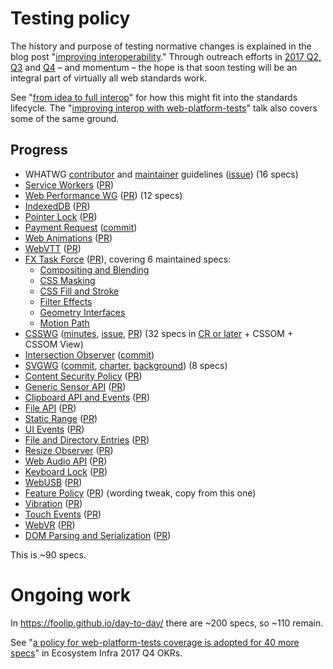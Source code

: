 # Testing policy

The history and purpose of testing normative changes is explained in the blog post "[improving interoperability](https://blog.whatwg.org/improving-interoperability)." Through outreach efforts in [2017 Q2, Q3](https://docs.google.com/document/d/1aRpnNQ7Zz_-N9ngdcjQXNjlE1NblppN7lCQwGdxRLlc/edit?usp=sharing) and [Q4](https://docs.google.com/document/d/1GZquS8Jra47E5hIMH2ObOb_7oQFgk8f9MptUAjF0LFI/edit?usp=sharing) – and momentum – the hope is that soon testing will be an integral part of virtually all web standards work.

See "[from idea to full interop](lifecycle.md)" for how this might fit into the standards lifecycle. The "[improving interop with web-platform-tests](https://webengineshackfest.org/#portfolio)" talk also covers some of the same ground.

## Progress
 * WHATWG [contributor](https://github.com/whatwg/meta/blob/master/CONTRIBUTING.md#tests) and [maintainer](https://github.com/whatwg/meta/blob/master/TEAM.md) guidelines ([issue](https://github.com/whatwg/html/issues/1849)) (16 specs)
 * [Service Workers](https://github.com/w3c/ServiceWorker/blob/master/CONTRIBUTING.md) ([PR](https://github.com/w3c/ServiceWorker/pull/1131))
 * [Web Performance WG](https://github.com/w3c/web-performance/blob/gh-pages/CONTRIBUTING.md#test-driven) ([PR](https://github.com/w3c/web-performance/pull/17)) (12 specs)
 * [IndexedDB](https://github.com/w3c/IndexedDB/blob/master/CONTRIBUTING.md#tests) ([PR](https://github.com/w3c/IndexedDB/pull/200))
 * [Pointer Lock](https://github.com/w3c/pointerlock/blob/gh-pages/CONTRIBUTING.md#tests) ([PR](https://github.com/w3c/pointerlock/pull/20))
 * [Payment Request](https://github.com/w3c/payment-request/blob/gh-pages/test-plan.md) ([commit](https://github.com/w3c/payment-request/commit/139f8b3e2779aadb0a5e4f88c77600dc40405a7a#diff-6684f7304df8a395938c0636514a7461))
 * [Web Animations](https://github.com/w3c/web-animations/blob/master/CONTRIBUTING.md#tests) ([PR](https://github.com/w3c/web-animations/pull/194))
 * [WebVTT](https://github.com/w3c/webvtt/blob/gh-pages/CONTRIBUTING.md#tests) ([PR](https://github.com/w3c/webvtt/pull/357))
 * [FX Task Force](https://github.com/w3c/fxtf-drafts/blob/master/CONTRIBUTING.md#tests) ([PR](https://github.com/w3c/fxtf-drafts/pull/215)), covering 6 maintained specs:
   * [Compositing and Blending](https://drafts.fxtf.org/compositing/)
   * [CSS Masking](https://drafts.fxtf.org/css-masking/)
   * [CSS Fill and Stroke](https://drafts.fxtf.org/fill-stroke/)
   * [Filter Effects](https://drafts.fxtf.org/filter-effects/)
   * [Geometry Interfaces](https://drafts.fxtf.org/geometry/)
   * [Motion Path](https://drafts.fxtf.org/motion/)
 * [CSSWG](https://github.com/w3c/csswg-drafts/blob/master/CONTRIBUTING.md#tests) ([minutes](https://www.w3.org/2017/08/03-css-minutes.html#item06), [issue](https://github.com/w3c/csswg-drafts/issues/1755), [PR](https://github.com/w3c/csswg-drafts/pull/1767)) (32 specs in [CR or later](https://www.w3.org/Style/CSS/current-work) + CSSOM + CSSOM View)
 * [Intersection Observer](https://github.com/w3c/IntersectionObserver/blob/master/CONTRIBUTING.md#tests) ([commit](https://github.com/w3c/IntersectionObserver/commit/1b81b995fd9a1d208b452f20327b5a5921bffb41))
 * [SVGWG](https://github.com/w3c/svgwg/blob/master/CONTRIBUTING.md#tests) ([commit](https://github.com/w3c/svgwg/commit/18eb74f259296423a25538dacb6519b812ad179f), [charter](https://www.w3.org/2017/04/svg-2017.html#deliverables), [background](https://github.com/w3c/testing-how-to/pull/4)) (8 specs)
 * [Content Security Policy](https://github.com/w3c/webappsec-csp/blob/master/CONTRIBUTING.md#tests) ([PR](https://github.com/w3c/webappsec-csp/pull/230))
 * [Generic Sensor API](https://github.com/w3c/sensors/blob/master/CONTRIBUTING.md#tests) ([PR](https://github.com/w3c/sensors/pull/316))
 * [Clipboard API and Events](https://github.com/w3c/clipboard-apis/blob/master/CONTRIBUTING.md#tests) ([PR](https://github.com/w3c/clipboard-apis/pull/56))
 * [File API](https://github.com/w3c/FileAPI/blob/gh-pages/CONTRIBUTING.md#tests) ([PR](https://github.com/w3c/FileAPI/pull/85))
 * [Static Range](https://github.com/w3c/staticrange/blob/gh-pages/CONTRIBUTING.md#tests) ([PR](https://github.com/w3c/staticrange/pull/11))
 * [UI Events](https://github.com/w3c/uievents/blob/gh-pages/CONTRIBUTING.md#tests) ([PR](https://github.com/w3c/uievents/pull/163))
 * [File and Directory Entries](https://github.com/WICG/entries-api/blob/gh-pages/CONTRIBUTING.md#tests) ([PR](https://github.com/WICG/entries-api/pull/22))
 * [Resize Observer](https://github.com/WICG/ResizeObserver/blob/master/CONTRIBUTING.md#tests) ([PR](https://github.com/WICG/ResizeObserver/pull/44))
 * [Web Audio API](https://github.com/WebAudio/web-audio-api/blob/gh-pages/README.md#tests) ([PR](https://github.com/WebAudio/web-audio-api/pull/1423))
 * [Keyboard Lock](https://github.com/w3c/keyboard-lock/blob/gh-pages/README.md#tests) ([PR](https://github.com/w3c/keyboard-lock/pull/36))
 * [WebUSB](https://github.com/WICG/webusb/blob/master/CONTRIBUTING.md#tests) ([PR](https://github.com/WICG/webusb/pull/109))
 * [Feature Policy](https://github.com/WICG/feature-policy/blob/gh-pages/CONTRIBUTING.md#tests) ([PR](https://github.com/WICG/feature-policy/pull/91)) (wording tweak, copy from this one)
 * [Vibration](https://github.com/w3c/vibration/blob/gh-pages/CONTRIBUTING.md#tests) ([PR](https://github.com/w3c/vibration/pull/20))
 * [Touch Events](https://github.com/w3c/touch-events/blob/gh-pages/README.md#tests) ([PR](https://github.com/w3c/touch-events/pull/90))
 * [WebVR](https://github.com/w3c/webvr/blob/master/README.md#tests) ([PR](https://github.com/w3c/webvr/pull/295))
 * [DOM Parsing and Serialization](https://github.com/w3c/DOM-Parsing/blob/gh-pages/CONTRIBUTING.md#tests) ([PR](https://github.com/w3c/DOM-Parsing/pull/32))
 
This is ~90 specs.

# Ongoing work

In https://foolip.github.io/day-to-day/ there are ~200 specs, so ~110 remain.

See "[a policy for web-platform-tests coverage is adopted for 40 more specs](https://docs.google.com/document/d/1GZquS8Jra47E5hIMH2ObOb_7oQFgk8f9MptUAjF0LFI/edit#heading=h.3jtyy5sjt1rp)" in Ecosystem Infra 2017 Q4 OKRs.
